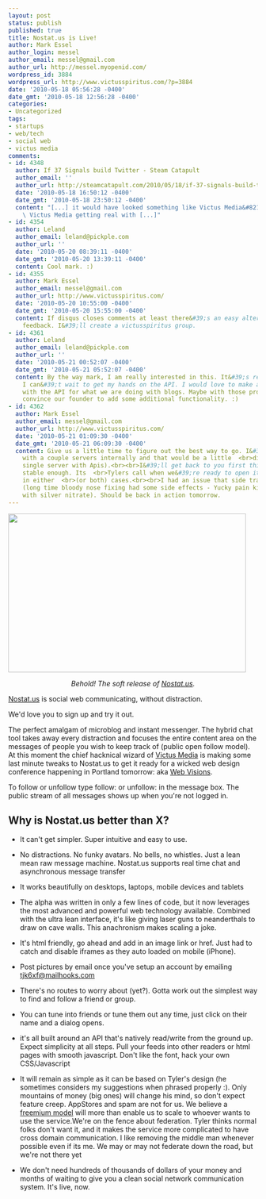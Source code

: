 ```yaml
---
layout: post
status: publish
published: true
title: Nostat.us is Live!
author: Mark Essel
author_login: messel
author_email: messel@gmail.com
author_url: http://messel.myopenid.com/
wordpress_id: 3884
wordpress_url: http://www.victusspiritus.com/?p=3884
date: '2010-05-18 05:56:28 -0400'
date_gmt: '2010-05-18 12:56:28 -0400'
categories:
- Uncategorized
tags:
- startups
- web/tech
- social web
- victus media
comments:
- id: 4348
  author: If 37 Signals build Twitter - Steam Catapult
  author_email: ''
  author_url: http://steamcatapult.com/2010/05/18/if-37-signals-build-twitter/
  date: '2010-05-18 16:50:12 -0400'
  date_gmt: '2010-05-18 23:50:12 -0400'
  content: "[...] it would have looked something like Victus Media&#8217;s Nostat.us.
    \ Victus Media getting real with [...]"
- id: 4354
  author: Leland
  author_email: leland@pickple.com
  author_url: ''
  date: '2010-05-20 08:39:11 -0400'
  date_gmt: '2010-05-20 13:39:11 -0400'
  content: Cool mark. :)
- id: 4355
  author: Mark Essel
  author_email: messel@gmail.com
  author_url: http://www.victusspiritus.com/
  date: '2010-05-20 10:55:00 -0400'
  date_gmt: '2010-05-20 15:55:00 -0400'
  content: If disqus closes comments at least there&#39;s an easy alternative to leave
    feedback. I&#39;ll create a victusspiritus group.
- id: 4361
  author: Leland
  author_email: leland@pickple.com
  author_url: ''
  date: '2010-05-21 00:52:07 -0400'
  date_gmt: '2010-05-21 05:52:07 -0400'
  content: By the way mark, I am really interested in this. It&#39;s really cool and
    I can&#39;t wait to get my hands on the API. I would love to make a few proof-of-concepts
    with the API for what we are doing with blogs. Maybe with those prototypes I can
    convince our founder to add some additional functionality. :)
- id: 4362
  author: Mark Essel
  author_email: messel@gmail.com
  author_url: http://www.victusspiritus.com/
  date: '2010-05-21 01:09:30 -0400'
  date_gmt: '2010-05-21 06:09:30 -0400'
  content: Give us a little time to figure out the best way to go. I&#39;d like to  <br>experiment
    with a couple servers internally and that would be a little  <br>different (than
    single server with Apis).<br><br>I&#39;ll get back to you first thing once they&#39;re
    stable enough. Its  <br>Tylers call when we&#39;re ready to open it up for experimenting
    in either  <br>(or both) cases.<br><br>I had an issue that side tracked me today
    (long time bloody nose fixing had some side effects - Yucky pain killers mixed
    with silver nitrate). Should be back in action tomorrow.
---
```

<p><a href="http://nostat.us"><img class="size-full wp-image-3889 alignnone" title="NoStatus" src="{{ site.url }}/assets/2010/05/NoStatus.jpg" alt="" width="480" height="320" /></a></p>
<p style="text-align: center;"><em>Behold! The soft release of <a href="http://nostat.us">Nostat.us</a>.</em></p>
<p><a href="http://nostat.us">Nostat.us</a> is social web communicating, without distraction.</p>
<p>We'd love you to sign up and try it out.</p>
<p style="text-align: left;">The perfect amalgam of microblog and instant messenger. The hybrid chat tool takes away every distraction and focuses the entire content area on the messages of people you wish to keep track of (public open follow model). At this moment the chief hacknical wizard of <a href="http://victusmedia.com">Victus Media</a> is making some last minute tweaks to Nostat.us to get it ready for a wicked web design conference happening in Portland tomorrow: aka <a href="http://www.webvisionsevent.com/">Web Visions</a>.</p>
<p> To follow or unfollow type follow:<name> or unfollow:<name> in the message box. The public stream of all messages shows up when you're not logged in.</p>
<h2>Why is Nostat.us better than X?</h2>
<ul>
<li>It can't get simpler. Super intuitive and easy to use.</li>
</ul>
<ul>
<li>No distractions. No funky avatars. No bells, no whistles. Just a lean mean raw message machine. Nostat.us supports real time chat and asynchronous message transfer</li>
</ul>
<ul>
<li>It works beautifully on desktops, laptops, mobile devices and tablets</li>
</ul>
<ul>
<li>The alpha was written in only a few lines of code, but it now leverages the most advanced and powerful web technology available. Combined with the ultra lean interface, it's like giving laser guns to neanderthals to draw on cave walls. This anachronism makes scaling a joke.</li>
</ul>
<ul>
<li>It's html friendly, go ahead and add in an image link or href. Just had to catch and disable iframes as they auto loaded on mobile  (iPhone).</li>
</ul>
<ul>
<li>Post pictures by email once you've setup an account by emailing  <a href="mailto:tjk6xf@mailhooks.com" target="_blank">tjk6xf@mailhooks.com</a></li>
</ul>
<ul>
<li>There's no routes to worry about (yet?). Gotta work out the simplest way to find and follow a friend or group.</li>
</ul>
<ul>
<li>You can tune into friends or tune them out any time, just click on their name and a dialog opens.</li>
</ul>
<ul>
<li>it's all built around an API that's natively read/write from the ground up. Expect simplicity at all steps. Pull your feeds into other readers or html pages with smooth javascript. Don't like the font, hack your own CSS/Javascript</li>
</ul>
<ul>
<li>It will remain as simple as it can be based on Tyler's design (he sometimes considers my suggestions when phrased properly :). Only mountains of money (big ones) will change his mind, so don't expect feature creep. AppStores and spam are not for us. We believe a <a href="http://www.avc.com/a_vc/2006/03/the_freemium_bu.html">freemium model</a> will more than enable us to scale to whoever wants to use the service.We're on the fence about federation. Tyler thinks normal folks don't want it, and it makes the service more complicated to have cross domain communication. I like removing  the middle man whenever possible even if its me. We may or may not  federate down the road, but we're not there yet</li>
</ul>
<ul>
<li>We don't need hundreds of thousands of dollars of your money and months of waiting to give you a clean social network communication system. It's live, now.</li>
</ul>
